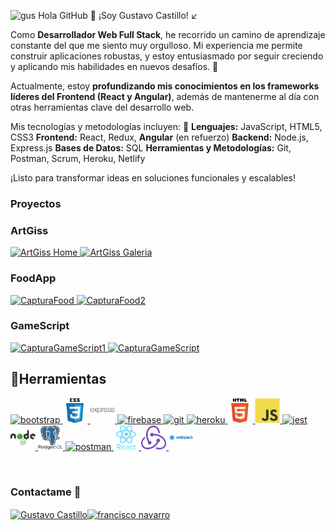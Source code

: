 
![gus](https://github.com/user-attachments/assets/15bd2852-4629-400c-81c7-4f98d52bea30)
Hola GitHub 👋 ¡Soy Gustavo Castillo! ↙

Como **Desarrollador Web Full Stack**, he recorrido un camino de aprendizaje constante del que me siento muy orgulloso. Mi experiencia me permite construir aplicaciones robustas, y estoy entusiasmado por seguir creciendo y aplicando mis habilidades en nuevos desafíos. 💪

Actualmente, estoy **profundizando mis conocimientos en los frameworks líderes del Frontend (React y Angular)**, además de mantenerme al día con otras herramientas clave del desarrollo web.

Mis tecnologías y metodologías incluyen: 💼
**Lenguajes:** JavaScript, HTML5, CSS3
**Frontend:** React, Redux, **Angular** (en refuerzo)
**Backend:** Node.js, Express.js
**Bases de Datos:** SQL
**Herramientas y Metodologías:** Git, Postman, Scrum, Heroku, Netlify

¡Listo para transformar ideas en soluciones funcionales y escalables!

### Proyectos

### ArtGiss

<a href='https://artgis.netlify.app/' target='_blank'>
    <img src="https://github.com/user-attachments/assets/43cce4cc-c67b-4b41-86f8-af6db9f25c58" alt="ArtGiss Home" width="300px">
</a>
<a href='https://artgis.netlify.app/galeria' target='_blank'>
    <img src="https://github.com/user-attachments/assets/0fae5fcb-3a7c-4bea-871c-4caed583a305" alt="ArtGiss Galeria" width="300px">
</a>

### FoodApp

<a href='https://gacr-food-app.netlify.app/' target='_blank'>![CapturaFood](https://user-images.githubusercontent.com/108184057/200711434-df4e3e88-3db0-42fc-b013-fddf28673bec.PNG)
</a><a href='https://gacr-food-app.netlify.app/home' target='_blank'>![CapturaFood2](https://user-images.githubusercontent.com/108184057/200711110-c448ccb3-0749-49f1-b985-1db8f2c44244.PNG)
</a>

### GameScript

<a width=30% href='https://game-script.vercel.app/' target='_blank'>![CapturaGameScript1](https://user-images.githubusercontent.com/108184057/200711373-16466bcc-e34c-4d6b-bdd3-18909d7db5ac.PNG)
</a> <a href='https://game-script.vercel.app/home' target='_blank'>![CapturaGameScript](https://user-images.githubusercontent.com/108184057/200711393-77350116-9e2f-472e-99a3-3d4605b9f4e5.PNG)
</a>


## 🧰Herramientas

<p align="left"> <a href="https://mui.com/" target="_blank" rel="noreferrer"> <img src="https://v4.mui.com/static/logo.png" alt="bootstrap" width="40" height="40"/> </a> <a href="https://www.w3schools.com/css/" target="_blank" rel="noreferrer"> <img src="https://raw.githubusercontent.com/devicons/devicon/master/icons/css3/css3-original-wordmark.svg" alt="css3" width="40" height="40"/> </a> <a href="https://expressjs.com" target="_blank" rel="noreferrer"> <img src="https://raw.githubusercontent.com/devicons/devicon/master/icons/express/express-original-wordmark.svg" alt="express" width="40" height="40"/> </a> <a href="https://firebase.google.com/" target="_blank" rel="noreferrer"> <img src="https://www.vectorlogo.zone/logos/firebase/firebase-icon.svg" alt="firebase" width="40" height="40"/> </a> <a href="https://git-scm.com/" target="_blank" rel="noreferrer"> <img src="https://www.vectorlogo.zone/logos/git-scm/git-scm-icon.svg" alt="git" width="40" height="40"/> </a> <a href="https://heroku.com" target="_blank" rel="noreferrer"> <img src="https://www.vectorlogo.zone/logos/heroku/heroku-icon.svg" alt="heroku" width="40" height="40"/> </a> <a href="https://www.w3.org/html/" target="_blank" rel="noreferrer"> <img src="https://raw.githubusercontent.com/devicons/devicon/master/icons/html5/html5-original-wordmark.svg" alt="html5" width="40" height="40"/> </a> <a href="https://developer.mozilla.org/en-US/docs/Web/JavaScript" target="_blank" rel="noreferrer"> <img src="https://raw.githubusercontent.com/devicons/devicon/master/icons/javascript/javascript-original.svg" alt="javascript" width="40" height="40"/> </a> <a href="https://jestjs.io" target="_blank" rel="noreferrer"> <img src="https://www.vectorlogo.zone/logos/jestjsio/jestjsio-icon.svg" alt="jest" width="40" height="40"/> </a>  <a href="https://nodejs.org" target="_blank" rel="noreferrer"> <img src="https://raw.githubusercontent.com/devicons/devicon/master/icons/nodejs/nodejs-original-wordmark.svg" alt="nodejs" width="40" height="40"/> </a> <a href="https://www.postgresql.org" target="_blank" rel="noreferrer"> <img src="https://raw.githubusercontent.com/devicons/devicon/master/icons/postgresql/postgresql-original-wordmark.svg" alt="postgresql" width="40" height="40"/> </a> <a href="https://postman.com" target="_blank" rel="noreferrer"> <img src="https://www.vectorlogo.zone/logos/getpostman/getpostman-icon.svg" alt="postman" width="40" height="40"/> </a> <a href="https://reactjs.org/" target="_blank" rel="noreferrer"> <img src="https://raw.githubusercontent.com/devicons/devicon/master/icons/react/react-original-wordmark.svg" alt="react" width="40" height="40"/> </a> <a href="https://redux.js.org" target="_blank" rel="noreferrer"> <img src="https://raw.githubusercontent.com/devicons/devicon/master/icons/redux/redux-original.svg" alt="redux" width="40" height="40"/> </a>  <a href="https://webpack.js.org" target="_blank" rel="noreferrer"> <img src="https://raw.githubusercontent.com/devicons/devicon/d00d0969292a6569d45b06d3f350f463a0107b0d/icons/webpack/webpack-original-wordmark.svg" alt="webpack" width="40" height="40"/> </a> </p>
<br/>

### Contactame 💼

<p align="left">
<a href="mailto:megagus182@hotmail.com" target="blank"><img align="center" src="https://findicons.com/files/icons/2795/office_2013_hd/2000/outlook.png"  alt="Gustavo Castillo" height="28" width="32" /></a><a href="https://https://www.linkedin.com/in/gacr1990/" target="blank"><img align="center" src="https://raw.githubusercontent.com/rahuldkjain/github-profile-readme-generator/master/src/images/icons/Social/linked-in-alt.svg" alt="francisco navarro" height="30" width="40" margin="10"  /></a>
</p>
